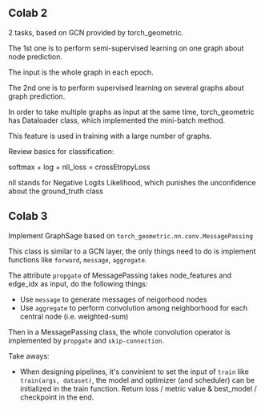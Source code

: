 ## Colab 2

2 tasks, based on GCN provided by torch_geometric.

The 1st one is to perform semi-supervised learning on one graph about node prediction.

The input is the whole graph in each epoch.

The 2nd one is to perform supervised learning on several graphs about graph prediction.

In order to take multiple graphs as input at the same time, torch_geometric has Dataloader class, which implemented the mini-batch method.

This feature is used in training with a large number of graphs.

Review basics for classification:

softmax + log + nll_loss = crossEtropyLoss

nll stands for Negative Logits Likelihood, which punishes the unconfidence about the ground_truth class


## Colab 3

Implement GraphSage based on `torch_geometric.nn.conv.MessagePassing`

This class is similar to a GCN layer, the only things need to do is implement functions like `forward`, `message`, `aggregate`.

The attribute `propgate` of MessagePassing takes node_features and edge_idx as input, do the following things:

- Use 	`message` to generate messages of neigorhood nodes
- Use `aggregate` to perform convolution among neighborhood for each central node (i.e. weighted-sum)

Then in a MessagePassing class, the whole convolution operator is implemented by `propgate` and `skip-connection`.

Take aways:

- When designing pipelines, it's convinient to set the input of `train` like `train(args, dataset)`, the model and optimizer (and scheduler) can be initialized in the train function. Return loss / metric value & best_model / checkpoint in the end.
